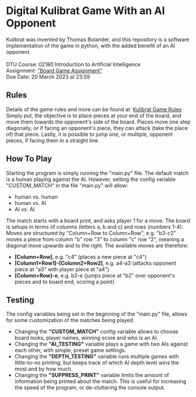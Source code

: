 # Digital Kulibrat Game With an AI Opponent
Kulibrat was invented by Thomas Bolander, and this repository is a software implementation
of the game in python, with the added benefit of an AI opponent.
\
\
DTU Course: 02180 Introduction to Artificial Intelligence \
Assignment: ["Board Game Assignment"](https://learn.inside.dtu.dk/d2l/lms/dropbox/user/folders_list.d2l?ou=145385) \
Due Date: 20 March 2023 at 23:59

## Rules
Details of the game rules and more can be found at:
[Kulibrat Game Rules](https://learn.inside.dtu.dk/d2l/le/content/145385/viewContent/570314/View) \
Simply put, the objective is to place pieces at your end of the board, and move them towards the
opponent's side of the board. Pieces move one step diagonally, or if facing an opponent's piece,
they can attack (take the place of) that piece. Lastly, it is possible to jump one, or multiple,
opponent pieces, if facing them in a straight line.

## How To Play
Starting the program is simply running the "main.py" file.
The default match is a human playing against the AI.
However, setting the config variable "CUSTOM_MATCH" in the file "main.py" will allow:
* human vs. human
* human vs. AI
* AI vs. AI

The match starts with a board print, and asks player 1 for a move.
The board is setups in terms of columns (letters a, b and c) and rows (numbers 1-4).
Moves are structured by "Column+Row to Column+Row",
e.g. "b3-c2" moves a piece from column "b" row "3" to column "c" row "2",
meaning a diagonal move upwards and to the right. The available moves are therefore:
* __\[Column+Row]__, e.g. "c4" (places a new piece at "c4")
* __\[Column1+Row1]-\[Column2+Row2]__, e.g. a4-a3 
(attacks opponent piece at "a3" with player piece at "a4")
* __\[Column+Row]-e__, e.g. b2-e
(jumps piece at "b2" over opponent's pieces and to board end, scoring a point)

## Testing
The config variables being set in the beginning of the "main.py"
file, allows for some customization of the matches being played.
* Changing the __"CUSTOM_MATCH"__ config variable allows to choose
board looks, player names, winning score and who is an AI.
* Changing the __"AI_TESTING"__ variable plays a game with two AIs
against each other, with simple, preset game settings.
* Changing the __"DEPTH_TESTING"__ variable runs multiple games
with little-to-no printing, but keeps track of which AI depth
level wins the most and by how much.
* Changing the __"SUPPRESS_PRINT"__ variable limits the amount
of information being printed about the match. This is useful
for increasing the speed of the program, or de-cluttering
the console output.
